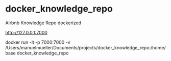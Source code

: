 # docker_knowledge_repo
Airbnb Knowledge Repo dockerized

http://127.0.0.1:7000

docker run -it -p 7000:7000 -v /Users/manuelmueller/Documents/projects/docker_knowledge_repo:/home/base docker_knowledge_repo
